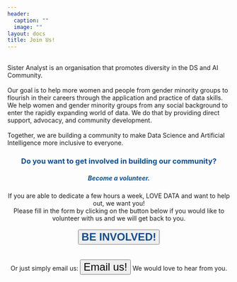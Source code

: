 ```yaml
---
header:
  caption: ""
  image: ""
layout: docs
title: Join Us!
---
```

<br>
Sister Analyst is an organisation that promotes diversity in the DS and AI Community.</br>
<br>
Our goal is to help more women and people from gender minority groups to flourish in their careers through the application and practice of data skills. We help women and gender minority groups from any social background to enter the rapidly expanding world of data. We do that by providing direct support, advocacy, and community development.</br>
<br>
Together, we are building a community to make Data Science and Artificial Intelligence more inclusive to everyone.
<br>
<center><h3><span style="color: #104E8B"><p>Do you want to get involved in building our community?</span></h2></p>
<center><h5><span style="color: #104E8B"><p>Become a volunteer.</span></h5></p>
If you are able to dedicate a few hours a week, LOVE DATA and want to help out, we want you! 
<br>
Please fill in the form by clicking on the button below if you would like to volunteer with us and we will get back to you.
<br>
<br>
<center><a href="https://forms.gle/EP1e6JnzHKvBQrmL6"><button style="font-size:24px"><span style="color: #104E8B"><b>BE INVOLVED!</b></span><i class="fa fa-pencil-square-o"></i></button></a></center>
<br>
<br>
<center> Or just simply email us:
<a href="mailto:info@sisteranalyst.org"><button style="font-size:24px">Email us! <i class="fa fa-envelope"></i></button></a> We would love to hear from you. </center>

